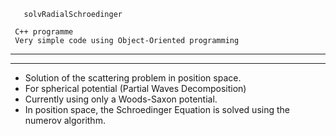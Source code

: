 
       solvRadialSchroedinger
          
     C++ programme
     Very simple code using Object-Oriented programming
------------------------------------------------------------
------------------------------------------------------------

 - Solution of the scattering problem in position space.
 - For spherical potential (Partial Waves Decomposition) 
 - Currently using only a Woods-Saxon potential.
 - In position space, the Schroedinger Equation is solved
   using the numerov algorithm.

